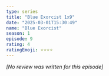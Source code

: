 ```yaml
---
type: series
title: "Blue Exorcist 1x9"
date: "2025-03-01T15:30:49"
name: "Blue Exorcist"
season: 1
episode: 9
rating: 4
ratingEmoji: ⭐️⭐️⭐️⭐️
---
```


*[No review was written for this episode]*
